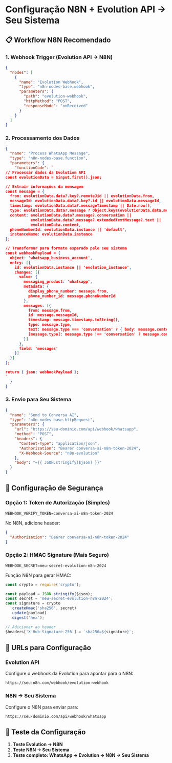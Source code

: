 # Configuração N8N + Evolution API → Seu Sistema

## 📋 Workflow N8N Recomendado

### 1. Webhook Trigger (Evolution API → N8N)
```json
{
  "nodes": [
    {
      "name": "Evolution Webhook",
      "type": "n8n-nodes-base.webhook",
      "parameters": {
        "path": "evolution-webhook",
        "httpMethod": "POST",
        "responseMode": "onReceived"
      }
    }
  ]
}
```

### 2. Processamento dos Dados
```json
{
  "name": "Process WhatsApp Message",
  "type": "n8n-nodes-base.function",
  "parameters": {
    "functionCode": `
// Processar dados da Evolution API
const evolutionData = $input.first().json;

// Extrair informações da mensagem
const message = {
  from: evolutionData.data?.key?.remoteJid || evolutionData.from,
  messageId: evolutionData.data?.key?.id || evolutionData.messageId,
  timestamp: evolutionData.data?.messageTimestamp || Date.now(),
  type: evolutionData.data?.message ? Object.keys(evolutionData.data.message)[0] : 'unknown',
  content: evolutionData.data?.message?.conversation || 
           evolutionData.data?.message?.extendedTextMessage?.text ||
           evolutionData.content,
  phoneNumberId: evolutionData.instance || 'default',
  instanceName: evolutionData.instance
};

// Transformar para formato esperado pelo seu sistema
const webhookPayload = {
  object: 'whatsapp_business_account',
  entry: [{
    id: evolutionData.instance || 'evolution_instance',
    changes: [{
      value: {
        messaging_product: 'whatsapp',
        metadata: {
          display_phone_number: message.from,
          phone_number_id: message.phoneNumberId
        },
        messages: [{
          from: message.from,
          id: message.messageId,
          timestamp: message.timestamp.toString(),
          type: message.type,
          text: message.type === 'conversation' ? { body: message.content } : undefined,
          [message.type]: message.type !== 'conversation' ? message.content : undefined
        }]
      },
      field: 'messages'
    }]
  }]
};

return { json: webhookPayload };
`
  }
}
```

### 3. Envio para Seu Sistema
```json
{
  "name": "Send to Conversa AI",
  "type": "n8n-nodes-base.httpRequest",
  "parameters": {
    "url": "https://seu-dominio.com/api/webhook/whatsapp",
    "method": "POST",
    "headers": {
      "Content-Type": "application/json",
      "Authorization": "Bearer conversa-ai-n8n-token-2024",
      "X-Webhook-Source": "n8n-evolution"
    },
    "body": "={{ JSON.stringify($json) }}"
  }
}
```

## 🔐 Configuração de Segurança

### Opção 1: Token de Autorização (Simples)
```env
WEBHOOK_VERIFY_TOKEN=conversa-ai-n8n-token-2024
```

No N8N, adicione header:
```json
{
  "Authorization": "Bearer conversa-ai-n8n-token-2024"
}
```

### Opção 2: HMAC Signature (Mais Seguro)
```env
WEBHOOK_SECRET=meu-secret-evolution-n8n-2024
```

Função N8N para gerar HMAC:
```javascript
const crypto = require('crypto');

const payload = JSON.stringify($json);
const secret = 'meu-secret-evolution-n8n-2024';
const signature = crypto
  .createHmac('sha256', secret)
  .update(payload)
  .digest('hex');

// Adicionar ao header
$headers['X-Hub-Signature-256'] = `sha256=${signature}`;
```

## 📱 URLs para Configuração

### Evolution API
Configure o webhook da Evolution para apontar para o N8N:
```
https://seu-n8n.com/webhook/evolution-webhook
```

### N8N → Seu Sistema
Configure o N8N para enviar para:
```
https://seu-dominio.com/api/webhook/whatsapp
```

## 🧪 Teste da Configuração

1. **Teste Evolution → N8N**
2. **Teste N8N → Seu Sistema**
3. **Teste completo: WhatsApp → Evolution → N8N → Seu Sistema**
